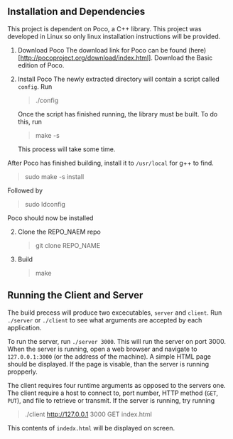 ## Installation and Dependencies

   This project is dependent on Poco, a C++ library. This project was developed in Linux so only linux installation instructions will be provided.

  
1. Download Poco
   The download link for Poco can be found (here)[http://pocoproject.org/download/index.html]. Download the Basic edition of Poco.
 
2. Install Poco
   The newly extracted directory will contain a script called  `config`. Run 
   > ./config

   Once the script has finished running, the library must be built. To do this, run
   > make -s

   This process will take some time.  
  

  After Poco has finished building, install it to `/usr/local` for g++ to find.
  > sudo make -s install

  Followed by
  > sudo ldconfig  

  Poco should now be installed
  
2. Clone the REPO_NAEM repo
   > git clone REPO_NAME

3. Build
   > make

## Running the Client and Server
   
   The build precess will produce two excecutables, `server` and `client`. Run `./server` or `./client` to see what arguments are accepted by each application. 

   To run the server, run `./server 3000`. This will run the server on port 3000. When the server is running, open a web browser and navigate to  `127.0.0.1:3000` (or the address of the machine). A simple HTML page should be displayed. If the page is visable, than the server is running propperly. 

   The client requires four runtime arguments as opposed to the servers one. The client require a host to connect to, port number, HTTP method (`GET`, `PUT`), and file to retrieve or transmit. If the server is running, try running
   > ./client http://127.0.0.1 3000 GET index.html

   This contents of `indedx.html` will be displayed on screen.
